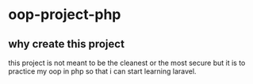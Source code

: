 # oop-project-php


## why create this project

this project is not meant to be the cleanest or the most secure but it is to practice my oop in php so that i can start learning laravel.
